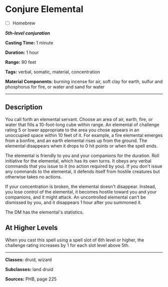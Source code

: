 # Conjure Elemental

- [ ] Homebrew

***5th-level conjuration***

**Casting Time:** 1 minute

**Duration:** 1 hour

**Range:** 90 feet

**Tags:** verbal, somatic, material, concentration

**Material Components:** burning incense for air, soft clay for earth, sulfur and phosphorus for fire, or water and sand for water

---

## Description
You call forth an elemental servant.
Choose an area of air, earth, fire, or water that fills a 10-foot-long cube within range.
An elemental of challenge rating 5 or lower appropriate to the area you chose appears in an unoccupied space within 10 feet of it.
For example, a fire elemental emerges from a bonfire, and an earth elemental rises up from the ground.
The elemental disappears when it drops to 0 hit points or when the spell ends.

The elemental is friendly to you and your companions for the duration.
Roll initiative for the elemental, which has its own turns.
It obeys any verbal commands that you issue to it (no action required by you).
If you don't issue any commands to the elemental, it defends itself from hostile creatures but otherwise takes no actions.

If your concentration is broken, the elemental doesn't disappear.
Instead, you lose control of the elemental, it becomes hostile toward you and your companions, and it might attack.
An uncontrolled elemental can't be dismissed by you, and it disappears 1 hour after you summoned it.

The DM has the elemental's statistics.

## At Higher Levels
When you cast this spell using a spell slot of 6th level or higher, the challenge rating increases by 1 for each slot level above 5th.

---

**Classes:** druid, wizard

**Subclasses:** land druid

**Sources:** PHB, page 225
